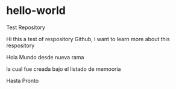 # hello-world
Test Repository

Hi this a test of respository Github, i want to learn more about this respository  


Hola Mundo desde nueva rama 


la cual fue creada bajo el listado de memooria

Hasta Pronto
